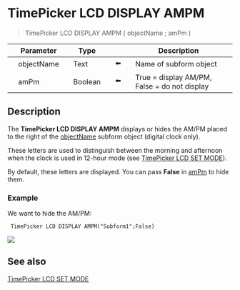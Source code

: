 # TimePicker LCD DISPLAY AMPM

> TimePicker LCD DISPLAY AMPM ( objectName ; amPm )

|     | Parameter |     | Type |     |     |     | Description |     |
| --- | --- | --- | --- | --- | --- | --- | --- | --- |
|     | objectName |     | Text |     | ⬅️ |     | Name of subform object |     |
|     | amPm |     | Boolean |     | ⬅️ |     | True = display AM/PM, False = do not display |     |

## Description

The **TimePicker LCD DISPLAY AMPM** displays or hides the AM/PM placed to the right of the [objectName](# "Name of subform object") subform object (digital clock only).

These letters are used to distinguish between the morning and afternoon when the clock is used in 12-hour mode (see [TimePicker LCD SET MODE](TimePicker%20LCD%20SET%20MODE.md)).

By default, these letters are displayed. You can pass **False** in [amPm](# "True = display AM/PM, False = do not display
") to hide them.

### Example  

We want to hide the AM/PM:

```4d
 TimePicker LCD DISPLAY AMPM("Subform1";False)
```

![](https://doc.4d.com/4Dv19/picture/1239891/pict1239891.fr.png)

## See also

[TimePicker LCD SET MODE](TimePicker%20LCD%20SET%20MODE.md)
